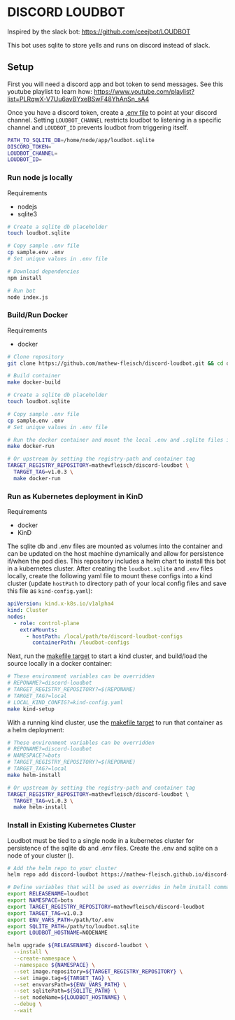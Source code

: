 # DISCORD LOUDBOT 

Inspired by the slack bot: https://github.com/ceejbot/LOUDBOT

This bot uses sqlite to store yells and runs on discord instead of slack.

## Setup

First you will need a discord app and bot token to send messages. See this youtube playlist to learn how: https://www.youtube.com/playlist?list=PLRqwX-V7Uu6avBYxeBSwF48YhAnSn_sA4

Once you have a discord token, create a [.env file](sample.env) to point at your discord channel. Setting `LOUDBOT_CHANNEL` restricts loudbot to listening in a specific channel and `LOUDBOT_ID` prevents loudbot from triggering itself.

```bash
PATH_TO_SQLITE_DB=/home/node/app/loudbot.sqlite
DISCORD_TOKEN=
LOUDBOT_CHANNEL=
LOUDBOT_ID=
```

### Run node js locally

Requirements

 - nodejs
 - sqlite3

```bash
# Create a sqlite db placeholder
touch loudbot.sqlite

# Copy sample .env file
cp sample.env .env
# Set unique values in .env file

# Download dependencies
npm install

# Run bot
node index.js
```

### Build/Run Docker

Requirements

- docker

```bash
# Clone repository
git clone https://github.com/mathew-fleisch/discord-loudbot.git && cd discord-loudbot

# Build container
make docker-build

# Create a sqlite db placeholder
touch loudbot.sqlite

# Copy sample .env file
cp sample.env .env
# Set unique values in .env file

# Run the docker container and mount the local .env and .sqlite files inside the container
make docker-run

# Or upstream by setting the registry-path and container tag
TARGET_REGISTRY_REPOSITORY=mathewfleisch/discord-loudbot \
  TARGET_TAG=v1.0.3 \
  make docker-run
```

### Run as Kubernetes deployment in KinD

Requirements

- docker
- KinD

The sqlite db and .env files are mounted as volumes into the container and can be updated on the host machine dynamically and allow for persistence if/when the pod dies. This repository includes a helm chart to install this bot in a kubernetes cluster. After creating the `loudbot.sqlite` and `.env` files locally, create the following yaml file to mount these configs into a kind cluster (update `hostPath` to directory path of your local config files and save this file as `kind-config.yaml`):

```yaml
apiVersion: kind.x-k8s.io/v1alpha4
kind: Cluster
nodes:
  - role: control-plane
    extraMounts:
      - hostPath: /local/path/to/discord-loudbot-configs
        containerPath: /loudbot-configs
```

Next, run the [makefile target](Makefile) to start a kind cluster, and build/load the source locally in a docker container:

```bash
# These environment variables can be overridden 
# REPONAME?=discord-loudbot
# TARGET_REGISTRY_REPOSITORY?=$(REPONAME)
# TARGET_TAG?=local
# LOCAL_KIND_CONFIG?=kind-config.yaml
make kind-setup
```

With a running kind cluster, use the [makefile target](Makefile) to run that container as a helm deployment:

```bash
# These environment variables can be overridden 
# REPONAME?=discord-loudbot
# NAMESPACE?=bots
# TARGET_REGISTRY_REPOSITORY?=$(REPONAME)
# TARGET_TAG?=local
make helm-install

# Or upstream by setting the registry-path and container tag
TARGET_REGISTRY_REPOSITORY=mathewfleisch/discord-loudbot \ 
  TARGET_TAG=v1.0.3 \
  make helm-install
```

### Install in Existing Kubernetes Cluster

Loudbot must be tied to a single node in a kubernetes cluster for persistence of the sqlite db and .env files. Create the .env and sqlite on a node of your cluster ().

```bash
# Add the helm repo to your cluster
helm repo add discord-loudbot https://mathew-fleisch.github.io/discord-loudbot

# Define variables that will be used as overrides in helm install command
export RELEASENAME=loudbot
export NAMESPACE=bots
export TARGET_REGISTRY_REPOSITORY=mathewfleisch/discord-loudbot
export TARGET_TAG=v1.0.3
export ENV_VARS_PATH=/path/to/.env
export SQLITE_PATH=/path/to/loudbot.sqlite
export LOUDBOT_HOSTNAME=NODENAME

helm upgrade ${RELEASENAME} discord-loudbot \
  --install \
  --create-namespace \
  --namespace ${NAMESPACE} \
  --set image.repository=${TARGET_REGISTRY_REPOSITORY} \
  --set image.tag=${TARGET_TAG} \
  --set envvarsPath=${ENV_VARS_PATH} \
  --set sqlitePath=${SQLITE_PATH} \
  --set nodeName=${LOUDBOT_HOSTNAME} \
  --debug \
  --wait
```

